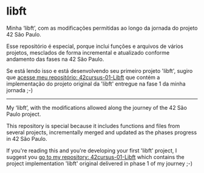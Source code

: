 # libft

Minha ‘libft’, com as modificações permitidas ao longo da jornada do projeto 42 São Paulo.

Esse repositório é especial, porque inclui funções e arquivos de vários projetos, mesclados de forma incremental e atualizado conforme andamento das fases na 42 São Paulo.

Se está lendo isso e está desenvolvendo seu primeiro projeto 'libft', sugiro que [acesse meu repositório: 42cursus-01-Libft](https://github.com/evertonportela/42cursus-01-Libft) que contém a implementação do projeto original da 'libft' entregue na fase 1 da minha jornada ;-)

___

My ‘libft’, with the modifications allowed along the journey of the 42 São Paulo project.

This repository is special because it includes functions and files from several projects, incrementally merged and updated as the phases progress in 42 São Paulo.

If you're reading this and you're developing your first 'libft' project, I suggest you [go to my repository: 42cursus-01-Libft](https://github.com/evertonportela/42cursus-01-Libft) which contains the project implementation 'libft' original delivered in phase 1 of my journey ;-)